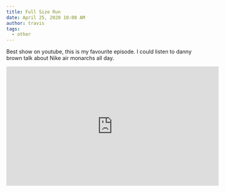 ```yaml
---
title: Full Size Run
date: April 25, 2020 10:00 AM
author: travis
tags:
  - other
---
```

Best show on youtube, this is my favourite episode. I could listen to danny brown talk about Nike air monarchs all day. 
<iframe width="560" height="315" src="https://www.youtube.com/embed/SF9NrZSJJiU" title="YouTube video player" frameborder="0" allow="accelerometer; autoplay; clipboard-write; encrypted-media; gyroscope; picture-in-picture" allowfullscreen></iframe>
